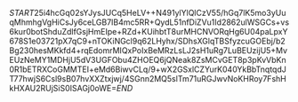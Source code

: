 $START$25i4hcGq02sYJysJUCq5HeLV++N491ylYlQlCzV55/hGq7lK5mo3yUuqMhmhgVgHiCsJy6ceLGB7IB4mc5RR+QydL51nfDiZVu1Id2862ulWSGCs+vs6kur0botShduZdlfGsjHmEIpe+RZd+KUihbtT8urMHCNVORqHg6U04paLpxY678S1e03721pX7qC9+nTOKiNGcl9q62LHyhx/SDhsXGlqTBSfyzcuGOEbj/b2Bg230hesMKkfd4+rqEdomrMIQxPoIxBeMRzLsLJ2sH1uRg7LuBEUzijU5+MvEUzNeMY1MDHjU5dV3UGFObu4ZHOEQ6jQNeak8ZsMCvGET8p3pKvVbKn0R1bETRXCoGMMTEI+eMd6BiwvCLq/9+wX2GSxlCZYurK040YkBbTnqtqdJT77hwjS6Csl9sB07hvXXZtxjwj/4SGnn2MQ5slTm71uRGJwvNoKHRoy7FshHkHXAU2RUjSiS0ISAGj0oWE=$END$